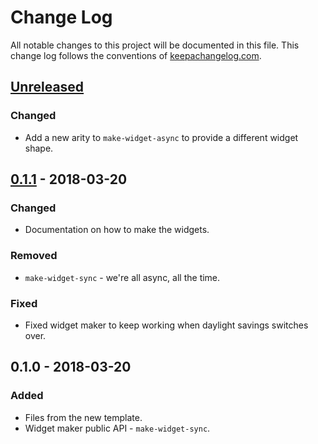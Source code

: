 # Change Log
All notable changes to this project will be documented in this file. This change log follows the conventions of [keepachangelog.com](http://keepachangelog.com/).

## [Unreleased]
### Changed
- Add a new arity to `make-widget-async` to provide a different widget shape.

## [0.1.1] - 2018-03-20
### Changed
- Documentation on how to make the widgets.

### Removed
- `make-widget-sync` - we're all async, all the time.

### Fixed
- Fixed widget maker to keep working when daylight savings switches over.

## 0.1.0 - 2018-03-20
### Added
- Files from the new template.
- Widget maker public API - `make-widget-sync`.

[Unreleased]: https://github.com/your-name/london-gen/compare/0.1.1...HEAD
[0.1.1]: https://github.com/your-name/london-gen/compare/0.1.0...0.1.1
